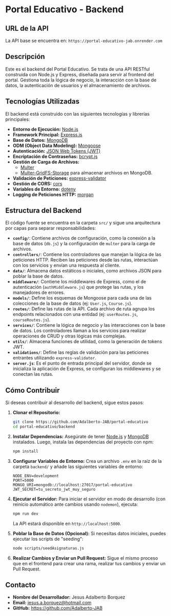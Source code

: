 # Portal Educativo - Backend

## URL de la API

La API base se encuentra en: `https://portal-educativo-jab.onrender.com`

## Descripción

Este es el backend del Portal Educativo. Se trata de una API RESTful construida con Node.js y Express, diseñada para servir al frontend del portal. Gestiona toda la lógica de negocio, la interacción con la base de datos, la autenticación de usuarios y el almacenamiento de archivos.

## Tecnologías Utilizadas

El backend está construido con las siguientes tecnologías y librerías principales:

-   **Entorno de Ejecución:** [Node.js](https://nodejs.org/)
-   **Framework Principal:** [Express.js](https://expressjs.com/)
-   **Base de Datos:** [MongoDB](https://www.mongodb.com/)
-   **ODM (Object Data Modeling):** [Mongoose](https://mongoosejs.com/)
-   **Autenticación:** [JSON Web Tokens (JWT)](https://jwt.io/)
-   **Encriptación de Contraseñas:** [bcrypt.js](https://github.com/dcodeIO/bcrypt.js)
-   **Gestión de Carga de Archivos:**
    -   [Multer](https://github.com/expressjs/multer)
    -   [Multer-GridFS-Storage](https://github.com/devconcept/multer-gridfs-storage) para almacenar archivos en MongoDB.
-   **Validación de Peticiones:** [express-validator](https://express-validator.github.io/docs/)
-   **Gestión de CORS:** [cors](https://github.com/expressjs/cors)
-   **Variables de Entorno:** [dotenv](https://github.com/motdotla/dotenv)
-   **Logging de Peticiones HTTP:** [morgan](https://github.com/expressjs/morgan)

## Estructura del Backend

El código fuente se encuentra en la carpeta `src/` y sigue una arquitectura por capas para separar responsabilidades:

-   **`config/`**: Contiene archivos de configuración, como la conexión a la base de datos (`db.js`) y la configuración de `multer` para la carga de archivos.
-   **`controllers/`**: Contiene los controladores que manejan la lógica de las peticiones HTTP. Reciben las peticiones desde las rutas, interactúan con los servicios y envían una respuesta al cliente.
-   **`data/`**: Almacena datos estáticos o iniciales, como archivos JSON para poblar la base de datos.
-   **`middleware/`**: Contiene los middlewares de Express, como el de autenticación (`authMiddleware.js`) que protege las rutas, y los manejadores de errores.
-   **`models/`**: Define los esquemas de Mongoose para cada una de las colecciones de la base de datos (ej: `User.js`, `Course.js`).
-   **`routes/`**: Define las rutas de la API. Cada archivo de ruta agrupa los endpoints relacionados con una entidad (ej: `userRoutes.js`, `courseRoutes.js`).
-   **`services/`**: Contiene la lógica de negocio y las interacciones con la base de datos. Los controladores llaman a los servicios para realizar operaciones de CRUD y otras lógicas más complejas.
-   **`utils/`**: Almacena funciones de utilidad, como la generación de tokens JWT.
-   **`validations/`**: Define las reglas de validación para las peticiones entrantes utilizando `express-validator`.
-   **`server.js`**: Es el punto de entrada principal del servidor, donde se inicializa la aplicación de Express, se configuran los middlewares y se conectan las rutas.

## Cómo Contribuir

Si deseas contribuir al desarrollo del backend, sigue estos pasos:

1.  **Clonar el Repositorio:**
    ```bash
    git clone https://github.com/Adalberto-JAB/portal-educativo
    cd portal-educativo/backend
    ```

2.  **Instalar Dependencias:**
    Asegúrate de tener [Node.js](https://nodejs.org/) y [MongoDB](https://www.mongodb.com/try/download/community) instalados. Luego, instala las dependencias del proyecto con npm:
    ```bash
    npm install
    ```

3.  **Configurar Variables de Entorno:**
    Crea un archivo `.env` en la raíz de la carpeta `backend/` y añade las siguientes variables de entorno:
    ```
    NODE_ENV=development
    PORT=5000
    MONGO_URI=mongodb://localhost:27017/portal-educativo
    JWT_SECRET=tu_secreto_jwt_muy_seguro
    ```

4.  **Ejecutar el Servidor:**
    Para iniciar el servidor en modo de desarrollo (con reinicio automático ante cambios usando `nodemon`), ejecuta:
    ```bash
    npm run dev
    ```
    La API estará disponible en `http://localhost:5000`.

5.  **Poblar la Base de Datos (Opcional):**
    Si necesitas datos iniciales, puedes ejecutar los scripts de "seeding":
    ```bash
    node scripts/seedAsignaturas.js
    ```

6.  **Realizar Cambios y Enviar un Pull Request:**
    Sigue el mismo proceso que en el frontend para crear una rama, realizar tus cambios y enviar un Pull Request.

## Contacto

-   **Nombre del Desarrollador:** Jesus Adalberto Borquez
-   **Email:** jesus.a.borquez@hotmail.com
-   **GitHub:** https://github.com/Adalberto-JAB
